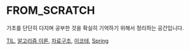# FROM_SCRATCH
기초를 단단히 다지며 공부한 것을 확실히 기억하기 위해서 정리하는 공간입니다.

[TIL](TIL/README.md), [알고리즘 이론](Algorithm-Summary/README.md), [자료구조](DataStructure/README.md), [이코테](이것이취업을위한코딩테스트이다with파이썬/README.md), [Spring](Spring/README.md) 

